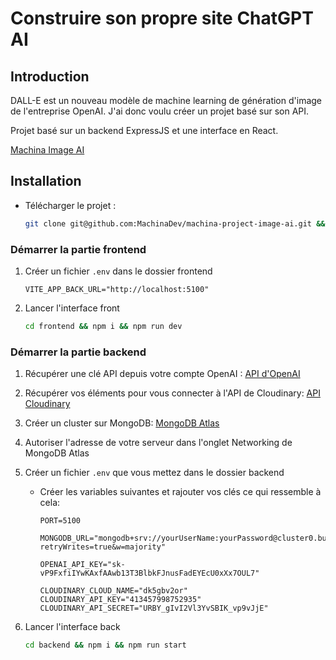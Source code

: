 # Construire son propre site ChatGPT AI

## Introduction

DALL-E est un nouveau modèle de machine learning de génération d'image de l'entreprise OpenAI.
J'ai donc voulu créer un projet basé sur son API.

Projet basé sur un backend ExpressJS et une interface en React.

[Machina Image AI](https://machina-project-image-ai.vercel.app/)

## Installation

- Télécharger le projet : 
	```bash
	git clone git@github.com:MachinaDev/machina-project-image-ai.git && cd machina-project-image-ai
	```

### Démarrer la partie frontend

1. Créer un fichier `.env` dans le dossier frontend
	```
	VITE_APP_BACK_URL="http://localhost:5100"
	```
2. Lancer l'interface front
	```bash
	cd frontend && npm i && npm run dev
	```


### Démarrer la partie backend

1. Récupérer une clé API depuis votre compte OpenAI : [API d'OpenAI](https://beta.openai.com/account/api-keys)
2. Récupérer vos éléments pour vous connecter à l'API de Cloudinary: [ API Cloudinary](https://console.cloudinary.com/console/)
3. Créer un cluster sur MongoDB: [MongoDB Atlas](https://cloud.mongodb.com/)
4. Autoriser l'adresse de votre serveur dans l'onglet Networking de MongoDB Atlas
5. Créer un fichier `.env` que vous mettez dans le dossier backend
   - Créer les variables suivantes et rajouter vos clés ce qui ressemble à cela:
		```
		PORT=5100

		MONGODB_URL="mongodb+srv://yourUserName:yourPassword@cluster0.bu09ouj.mongodb.net/?retryWrites=true&w=majority"

		OPENAI_API_KEY="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"

		CLOUDINARY_CLOUD_NAME="dk5gbv2or"
		CLOUDINARY_API_KEY="413457998752935"
		CLOUDINARY_API_SECRET="URBY_gIvI2Vl3YvSBIK_vp9vJjE"
		```
  
6. Lancer l'interface back
	```bash
	cd backend && npm i && npm run start
	```